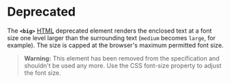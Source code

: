 # Deprecated

The **`<big>`** [HTML](https://developer.mozilla.org/en-US/docs/Web/HTML) deprecated element renders the enclosed text at a font size one level larger than the surrounding text (`medium` becomes `large`, for example). The size is capped at the browser's maximum permitted font size.

> **Warning:** This element has been removed from the specification and shouldn't be used any more. Use the CSS font-size property to adjust the font size.
